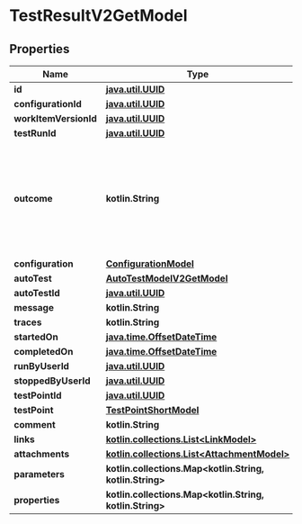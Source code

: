 
# TestResultV2GetModel

## Properties
| Name | Type | Description | Notes |
| ------------ | ------------- | ------------- | ------------- |
| **id** | [**java.util.UUID**](java.util.UUID.md) |  |  |
| **configurationId** | [**java.util.UUID**](java.util.UUID.md) |  |  |
| **workItemVersionId** | [**java.util.UUID**](java.util.UUID.md) |  |  |
| **testRunId** | [**java.util.UUID**](java.util.UUID.md) |  |  |
| **outcome** | **kotlin.String** | Property can contain one of these values: Passed, Failed, InProgress, Blocked, Skipped |  |
| **configuration** | [**ConfigurationModel**](ConfigurationModel.md) |  |  [optional] |
| **autoTest** | [**AutoTestModelV2GetModel**](AutoTestModelV2GetModel.md) |  |  [optional] |
| **autoTestId** | [**java.util.UUID**](java.util.UUID.md) |  |  [optional] |
| **message** | **kotlin.String** |  |  [optional] |
| **traces** | **kotlin.String** |  |  [optional] |
| **startedOn** | [**java.time.OffsetDateTime**](java.time.OffsetDateTime.md) |  |  [optional] |
| **completedOn** | [**java.time.OffsetDateTime**](java.time.OffsetDateTime.md) |  |  [optional] |
| **runByUserId** | [**java.util.UUID**](java.util.UUID.md) |  |  [optional] |
| **stoppedByUserId** | [**java.util.UUID**](java.util.UUID.md) |  |  [optional] |
| **testPointId** | [**java.util.UUID**](java.util.UUID.md) |  |  [optional] |
| **testPoint** | [**TestPointShortModel**](TestPointShortModel.md) |  |  [optional] |
| **comment** | **kotlin.String** |  |  [optional] |
| **links** | [**kotlin.collections.List&lt;LinkModel&gt;**](LinkModel.md) |  |  [optional] |
| **attachments** | [**kotlin.collections.List&lt;AttachmentModel&gt;**](AttachmentModel.md) |  |  [optional] |
| **parameters** | **kotlin.collections.Map&lt;kotlin.String, kotlin.String&gt;** |  |  [optional] |
| **properties** | **kotlin.collections.Map&lt;kotlin.String, kotlin.String&gt;** |  |  [optional] |



